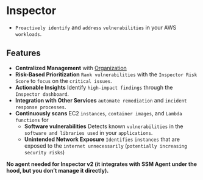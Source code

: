 # Inspector
* `Proactively identify` and `address` `vulnerabilities` in your AWS `workloads`.

## Features
* **Centralized Management** with [Organization]()
* **Risk-Based Prioritization** `Rank vulnerabilities` with the `Inspector Risk Score` to `focus` on the `critical issues`.
* **Actionable Insights** Identify `high-impact findings` through the `Inspector dashboard`.
* **Integration with Other Services** `automate remediation` and `incident response processes`.
* **Continuously scans** EC2 `instances`, `container images`, and `Lambda functions` for
    * **Software vulnerabilities** Detects known `vulnerabilities` in the `software and libraries used` in your `applications`.
    * **Unintended Network Exposure** `Identifies` `instances` that are exposed to the `internet unnecessarily` (`potentially increasing security risks`)

**No agent needed for Inspector v2 (it integrates with SSM Agent under the hood, but you don’t manage it directly).**